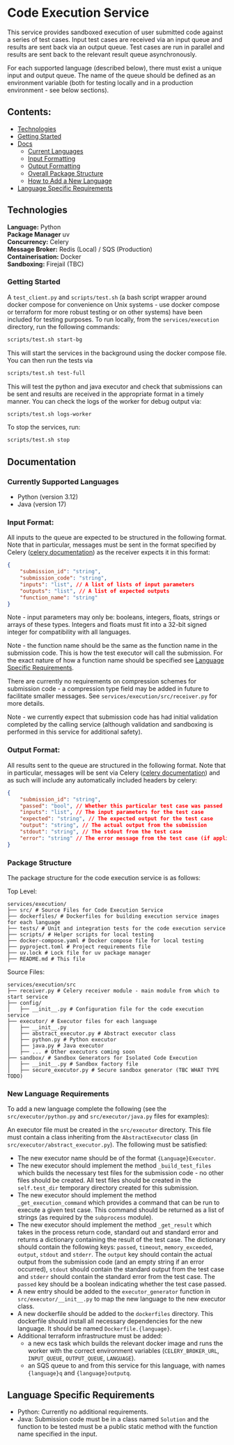 # Code Execution Service

This service provides sandboxed execution of user submitted code against a series of test cases. Input test cases are received via an input queue and results are sent back via an output queue. Test cases are run in parallel and results are sent back to the relevant result queue asynchronously.  
  
For each supported language (described below), there must exist a unique input and output queue. The name of the queue should be defined as an environment variable (both for testing locally and in a production environment - see below sections).

## Contents:
- [Technologies](#technologies)
- [Getting Started](#getting-started)
- [Docs](#documentation)
    - [Current Languages](#currently-supported-languages)
    - [Input Formatting](#input-format)
    - [Output Formatting](#output-format)
    - [Overall Package Structure](#package-structure)
    - [How to Add a New Language](#new-language-requirements)
- [Language Specific Requirements](#language-specific-requirements)

## Technologies

**Language:** Python </br> **Package Manager** uv </br> **Concurrency:** Celery </br> **Message Broker:** Redis (Local) / SQS (Production) </br> **Containerisation:** Docker </br> **Sandboxing:** Firejail (TBC)

### Getting Started
A `test_client.py` and `scripts/test.sh` (a bash script wrapper around docker compose for convenience on Unix systems - use docker compose or terraform for more robust testing or on other systems) have been included for testing purposes. To run locally, from the `services/execution` directory, run the following commands:

```bash
scripts/test.sh start-bg
```  

This will start the services in the background using the docker compose file. You can then run the tests via

```bash
scripts/test.sh test-full
```

This will test the python and java executor and check that submissions can be sent and results are received in the appropriate format in a timely manner. You can check the logs of the worker for debug output via:

```bash
scripts/test.sh logs-worker
```

To stop the services, run:
```bash
scripts/test.sh stop
```

## Documentation
### Currently Supported Languages
- Python (version 3.12)
- Java (version 17)

### Input Format:
All inputs to the queue are expected to be structured in the following format. Note that in particular, messages must be sent in the format specified by Celery ([celery documentation](https://docs.celeryq.dev/en/latest/getting-started/introduction.html)) as the receiver expects it in this format:  

```json
{
    "submission_id": "string",
    "submission_code": "string",
    "inputs": "list", // A list of lists of input parameters
    "outputs": "list", // A list of expected outputs
    "function_name": "string"
}
```

Note - input parameters may only be: booleans, integers, floats, strings or arrays of these types. Integers and floats must fit into a 32-bit signed integer for compatibility with all languages.
  
Note - the function name should be the same as the function name in the submission code. This is how the test executor will call the submission. For the exact nature of how a function name should be specified see [Language Specific Requirements](#language-specific-requirements).

There are currently no requirements on compression schemes for submission code - a compression type field may be added in future to facilitate smaller messages. See `services/execution/src/receiver.py` for more details.
  
Note - we currently expect that submission code has had initial validation completed by the calling service (although validation and sandboxing is performed in this service for additional safety).

### Output Format:
All results sent to the queue are structured in the following format. Note that in particular, messages will be sent via Celery ([celery documentation](https://docs.celeryq.dev/en/latest/getting-started/introduction.html)) and as such will include any automatically included headers by celery:

```json
{
    "submission_id": "string",
    "passed": "bool", // Whether this particular test case was passed
    "inputs": "list", // The input parameters for the test case
    "expected": "string", // The expected output for the test case
    "output": "string", // The actual output from the submission
    "stdout": "string", // The stdout from the test case
    "error": "string" // The error message from the test case (if applicable)
}
```

### Package Structure
The package structure for the code execution service is as follows:
  
Top Level:
```
services/execution/
├── src/ # Source Files for Code Execution Service
├── dockerfiles/ # Dockerfiles for building execution service images for each language
├── tests/ # Unit and integration tests for the code execution service
├── scripts/ # Helper scripts for local testing
├── docker-compose.yaml # Docker compose file for local testing
├── pyproject.toml # Project requirements file
├── uv.lock # Lock file for uv package manager
├── README.md # This file
```
  
Source Files:
```
services/execution/src
├── receiver.py # Celery receiver module - main module from which to start service
├── config/
│   ├── __init__.py # Configuration file for the code execution service
├── executor/ # Executor files for each language
│   ├── __init__.py
│   ├── abstract_executor.py # Abstract executor class
│   ├── python.py # Python executor
│   ├── java.py # Java executor
│   ├── ... # Other executors coming soon
├── sandbox/ # Sandbox Generators for Isolated Code Execution
│   ├── __init__.py # Sandbox factory file
│   ├── secure_executor.py # Secure sandbox generator (TBC WHAT TYPE TODO)
```

### New Language Requirements
To add a new language complete the following (see the `src/executor/python.py` and `src/executor/java.py` files for examples):  
   
An executor file must be created in the `src/executor` directory. This file must contain a class inheriting from the `AbstractExecutor` class (in `src/executor/abstract_executor.py`). The following must be satisfied:  
  
- The new executor name should be of the format `{Language}Executor`.
- The new executor should implement the method `_build_test_files` which builds the necessary test files for the submission code - no other files should be created. All test files should be created in the `self.test_dir` temporary directory created for this submission.
- The new executor should implement the method `_get_execution_command` which provides a command that can be run to execute a given test case. This command should be returned as a list of strings (as required by the `subprocess` module).
- The new executor should implement the method `_get_result` which takes in the process return code, standard out and standard error and returns a dictionary containing the result of the test case. The dictionary should contain the following keys: `passed`, `timeout`, `memory_exceeded`, `output`, `stdout` and `stderr`. The `output` key should contain the actual output from the submission code (and an empty string if an error occurred), `stdout` should contain the standard output from the test case and `stderr` should contain the standard error from the test case. The `passed` key should be a boolean indicating whether the test case passed.
- A new entry should be added to the `executor_generator` function in `src/executor/__init__.py` to map the new language to the new executor class.
- A new dockerfile should be added to the `dockerfiles` directory. This dockerfile should install all necessary dependencies for the new language. It should be named `Dockerfile.{language}`.
- Additional terraform infrastructure must be added: 
    - a new ecs task which builds the relevant docker image and runs the worker with the correct environment variables (`CELERY_BROKER_URL`, `INPUT_QUEUE`, `OUTPUT_QUEUE`, `LANGUAGE`).
    - an SQS queue to and from this service for this language, with names `{language}q` and `{language}outputq`.

## Language Specific Requirements
- Python: Currently no additional requirements.
- Java: Submission code must be in a class named `Solution` and the function to be tested must be a public static method with the function name specified in the input.